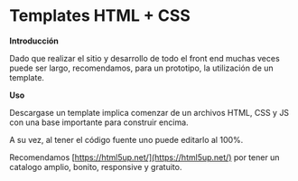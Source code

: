 # Templates HTML + CSS

__Introducción__

Dado que realizar el sitio y desarrollo de todo el front end muchas veces puede ser largo, recomendamos, para un prototipo, la utilización de un template.

__Uso__

Descargase un template implica comenzar de un archivos HTML, CSS y JS con una base importante para construir encima.

A su vez, al tener el código fuente uno puede editarlo al 100%.

Recomendamos [https://html5up.net/](https://html5up.net/) por tener un catalogo amplio, bonito, responsive y gratuito.
